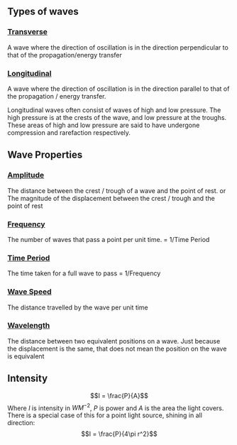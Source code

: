 ## Types of waves
### <u>Transverse</u>
A wave where the direction of oscillation is in the direction perpendicular to that of the propagation/energy transfer
### <u>Longitudinal</u>
A wave where the direction of oscillation is in the direction parallel to that of the propagation /  energy transfer. 

Longitudinal waves often consist of waves of high and low pressure. The high pressure is at the crests of the wave, and low pressure at the troughs. These areas of high and low pressure are said to have undergone compression and rarefaction respectively.
## Wave Properties
### <u>Amplitude</u>
The distance between the crest / trough of a wave and the point of rest.
or 
The magnitude of the displacement between the crest / trough and the point of rest

### <u>Frequency</u>
The number of waves that pass a point per unit time.
 = 1/Time Period 
### <u>Time Period</u>
The time taken for a full wave to pass
 = 1/Frequency
### <u>Wave Speed</u>
The distance travelled by the wave per unit time
### <u>Wavelength</u>
The distance between two equivalent positions on a wave. Just because the displacement is the same, that does not mean the position on the wave is equivalent
## Intensity
$$I = \frac{P}{A}$$
Where $I$ is intensity in $WM^{-2}$, $P$ is power and $A$ is the area the light covers.
There is a special case of this for a point light source, shining in all direction: $$I = \frac{P}{4\pi r^2}$$



